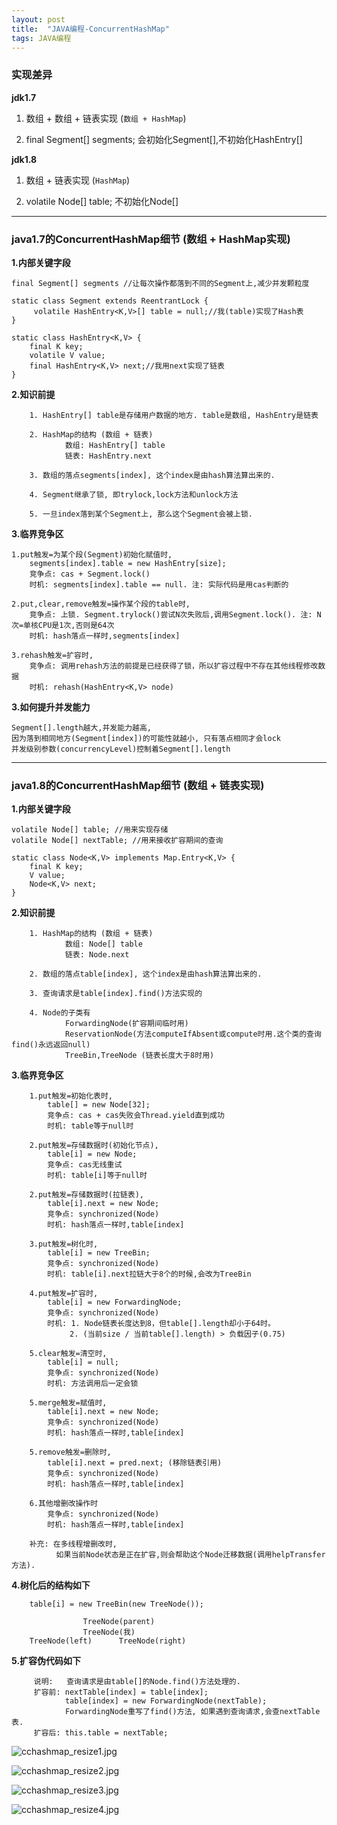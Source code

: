 ```yaml
---
layout: post
title:  "JAVA编程-ConcurrentHashMap"
tags: JAVA编程
---
```


### 实现差异

**jdk1.7** 

1. 数组 + 数组 + 链表实现 (`数组 + HashMap`)

2. final Segment[] segments; 会初始化Segment[],不初始化HashEntry[]


**jdk1.8** 

1. 数组 + 链表实现 (`HashMap`)

2. volatile Node[] table; 不初始化Node[]


 ---
 
### java1.7的ConcurrentHashMap细节 (数组 + HashMap实现)

**1.内部关键字段**

    final Segment[] segments //让每次操作都落到不同的Segment上,减少并发颗粒度
    
    static class Segment extends ReentrantLock {
         volatile HashEntry<K,V>[] table = null;//我(table)实现了Hash表
    }
    
    static class HashEntry<K,V> {
        final K key;
        volatile V value;
        final HashEntry<K,V> next;//我用next实现了链表
    }
    
**2.知识前提**

        1. HashEntry[] table是存储用户数据的地方. table是数组, HashEntry是链表
      
        2. HashMap的结构 (数组 + 链表) 
                数组: HashEntry[] table
                链表: HashEntry.next
        
        3. 数组的落点segments[index], 这个index是由hash算法算出来的.
        
        4. Segment继承了锁, 即trylock,lock方法和unlock方法
                
        5. 一旦index落到某个Segment上, 那么这个Segment会被上锁.
        
**3.临界竞争区** 

    1.put触发=为某个段(Segment)初始化赋值时,
        segments[index].table = new HashEntry[size];  
        竞争点: cas + Segment.lock()
        时机: segments[index].table == null. 注: 实际代码是用cas判断的
        
    2.put,clear,remove触发=操作某个段的table时,
        竞争点: 上锁. Segment.trylock()尝试N次失败后,调用Segment.lock(). 注: N次=单核CPU是1次,否则是64次 
        时机: hash落点一样时,segments[index]

    3.rehash触发=扩容时,
        竞争点: 调用rehash方法的前提是已经获得了锁，所以扩容过程中不存在其他线程修改数据
        时机: rehash(HashEntry<K,V> node)
    
**3.如何提升并发能力** 

    Segment[].length越大,并发能力越高, 
    因为落到相同地方(Segment[index])的可能性就越小, 只有落点相同才会lock
    并发级别参数(concurrencyLevel)控制着Segment[].length

 ---
 
### java1.8的ConcurrentHashMap细节 (数组 + 链表实现)

**1.内部关键字段**
 
    volatile Node[] table; //用来实现存储
    volatile Node[] nextTable; //用来接收扩容期间的查询

    static class Node<K,V> implements Map.Entry<K,V> {
        final K key;
        V value;
        Node<K,V> next;
    }
    
**2.知识前提**
        
        1. HashMap的结构 (数组 + 链表) 
                数组: Node[] table
                链表: Node.next
                
        2. 数组的落点table[index], 这个index是由hash算法算出来的.
        
        3. 查询请求是table[index].find()方法实现的

        4. Node的子类有 
                ForwardingNode(扩容期间临时用)
                ReservationNode(方法computeIfAbsent或compute时用.这个类的查询find()永远返回null)
                TreeBin,TreeNode (链表长度大于8时用)

      
**3.临界竞争区** 

        1.put触发=初始化表时,     
            table[] = new Node[32]; 
            竞争点: cas + cas失败会Thread.yield直到成功
            时机: table等于null时
            
        2.put触发=存储数据时(初始化节点),
            table[i] = new Node; 
            竞争点: cas无线重试
            时机: table[i]等于null时
            
        2.put触发=存储数据时(拉链表),
            table[i].next = new Node; 
            竞争点: synchronized(Node)
            时机: hash落点一样时,table[index]
            
        3.put触发=树化时,
            table[i] = new TreeBin; 
            竞争点: synchronized(Node) 
            时机: table[i].next拉链大于8个的时候,会改为TreeBin
            
        4.put触发=扩容时,
            table[i] = new ForwardingNode; 
            竞争点: synchronized(Node)
            时机: 1. Node链表长度达到8，但table[].length却小于64时。
                 2. (当前size / 当前table[].length) > 负载因子(0.75)
                 
        5.clear触发=清空时,
            table[i] = null; 
            竞争点: synchronized(Node)
            时机: 方法调用后一定会锁

        5.merge触发=赋值时,
            table[i].next = new Node; 
            竞争点: synchronized(Node)
            时机: hash落点一样时,table[index]
            
        5.remove触发=删除时,
            table[i].next = pred.next; (移除链表引用)
            竞争点: synchronized(Node)
            时机: hash落点一样时,table[index]
                      
        6.其他增删改操作时
            竞争点: synchronized(Node)
            时机: hash落点一样时,table[index]
        
        补充: 在多线程增删改时,
              如果当前Node状态是正在扩容,则会帮助这个Node迁移数据(调用helpTransfer方法).
        
        
**4.树化后的结构如下**

        table[i] = new TreeBin(new TreeNode());
        
                    TreeNode(parent)
                    TreeNode(我)
        TreeNode(left)      TreeNode(right)
    
    
    
**5.扩容伪代码如下** 

         说明:   查询请求是由table[]的Node.find()方法处理的.
         扩容前: nextTable[index] = table[index];
                table[index] = new ForwardingNode(nextTable);
                ForwardingNode重写了find()方法, 如果遇到查询请求,会查nextTable表.
         扩容后: this.table = nextTable;
         
         
![cchashmap_resize1.jpg](../../../images/postimg/cchashmap_resize1.jpg)

![cchashmap_resize2.jpg](../../../images/postimg/cchashmap_resize2.jpg)

![cchashmap_resize3.jpg](../../../images/postimg/cchashmap_resize3.jpg)

![cchashmap_resize4.jpg](../../../images/postimg/cchashmap_resize4.jpg)
